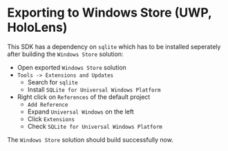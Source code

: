 # Exporting to Windows Store (UWP, HoloLens)

This SDK has a dependency on `sqlite` which has to be installed seperately after building the `Windows Store` solution:

* Open exported `Windows Store` solution
* `Tools -> Extensions and Updates`
  * Search for `sqlite`
  * Install `SQLite for Universal Windows Platform`
* Right click on `References` of the default project
  * `Add Reference`
  * Expand `Universal Windows` on the left
  * Click `Extensions`
  * Check `SQLite for Universal Windows Platform`

The `Windows Store` solution should build successfully now.
